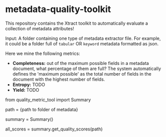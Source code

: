 # metadata-quality-toolkit

This repository contains the Xtract toolkit to automatically evaluate a collection of metadata attributes!

Input: 
A folder containing one type of metadata extractor file. For example, it could be a folder full of `tabular` OR `keyword` metadata formatted as json.  


Here we mine the following metrics: 
- **Completeness:** out of the maximum possible fields in a metadata document, what percentage of them are full? The system automatically defines the 'maximum possible' as the total number of fields in the document with the highest number of fields. 
- **Entropy:** TODO
- **Yield:** TODO

from quality_metric_tool import Summary

path = {path to folder of metadata}

summary = Summary()

all_scores = summary.get_quality_scores(path)
